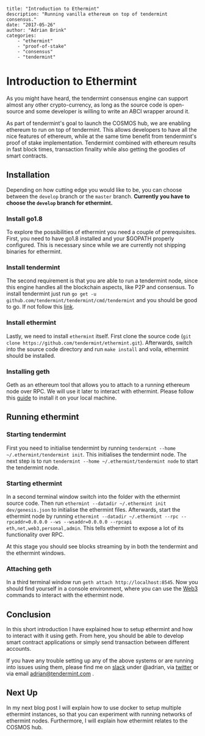 ~~~
title: "Introduction to Ethermint"
description: "Running vanilla ethereum on top of tendermint consensus."
date: "2017-05-26"
author: "Adrian Brink"
categories: 
    - "ethermint"
    - "proof-of-stake"
    - "consensus"
    - "tendermint"
~~~

# Introduction to Ethermint
As you might have heard, the tendermint consensus engine can support almost any
other crypto-currency, as long as the source code is open-source and some 
developer is willing to write an ABCI wrapper around it. 

As part of tendermint's goal to launch the COSMOS hub, we are enabling ethereum
to run on top of tendermint. This allows developers to have all the nice features
of ethereum, while at the same time benefit from tendermint's proof of stake 
implementation. Tendermint combined with ethereum results in fast block times,
transaction finality while also getting the goodies of smart contracts.

## Installation
Depending on how cutting edge you would like to be, you can choose between the
`develop` branch or the `master` branch. **Currently you have to choose the
`develop` branch for ethermint.**

### Install go1.8
To explore the possibilities of ethermint you need a couple of prerequisites.
First, you need to have go1.8 installed and your $GOPATH properly configured.
This is necessary since while we are currently not shipping binaries for 
ethermint.

### Install tendermint
The second requirement is that you are able to run a tendermint node, since this
engine handles all the blockchain aspects, like P2P and consensus. To install
tendermint just run `go get -u github.com/tendermint/tendermint/cmd/tendermint` 
and you should be good to go. If not follow this [link](https://tendermint.com/docs/guides/install).

### Install ethermint
Lastly, we need to install `ethermint` itself. First clone the source code 
(`git clone https://github.com/tendermint/ethermint.git`). Afterwards, switch into
the source code directory and run `make install` and voila, ethermint should be
installed.

### Installing geth
Geth as an ethereum tool that allows you to attach to a running ethereum node
over RPC. We will use it later to interact with ethermint. Please follow this
[guide](https://github.com/ethereum/go-ethereum/wiki/Building-Ethereum) to install
it on your local machine.

## Running ethermint
### Starting tendermint
First you need to initialise tendermint by running
`tendermint --home ~/.ethermint/tendermint init`. This initialises the tendermint
node. The next step is to run `tendermint --home ~/.ethermint/tendermint node`
to start the tendermint node.

### Starting ethermint
In a second terminal window switch into the folder with the ethermint source
code. Then run `ethermint --datadir ~/.ethermint init dev/genesis.json` to
initialise the ethermint files. Afterwards, start the ethermint node by running
`ethermint --datadir ~/.ethermint --rpc --rpcaddr=0.0.0.0 --ws --wsaddr=0.0.0.0 --rpcapi eth,net,web3,personal,admin`.
This tells ethermint to expose a lot of its functionality over RPC.

At this stage you should see blocks streaming by in both the tendermint and the
ethermint windows.

### Attaching geth
In a third terminal window run `geth attach http://localhost:8545`. Now you
should find yourself in a console environment, where you can use the [Web3](https://github.com/ethereum/wiki/wiki/JavaScript-API)
commands to interact with the ethermint node.

## Conclusion
In this short introduction I have explained how to setup ethermint and how to 
interact with it using geth. From here, you should be able to develop smart contract
applications or simply send transaction between different accounts.

If you have any trouble setting up any of the above systems or are running
into issues using them, please find me on [slack](https://tendermint.slack.com) under
@adrian, via [twitter](https://twitter.com/adrian_brink) or via email
adrian@tendermint.com .

## Next Up
In my next blog post I will explain how to use docker to setup multiple ethermint
instances, so that you can experiment with running networks of ethermint nodes.
Furthermore, I will explain how ethermint relates to the COSMOS hub.